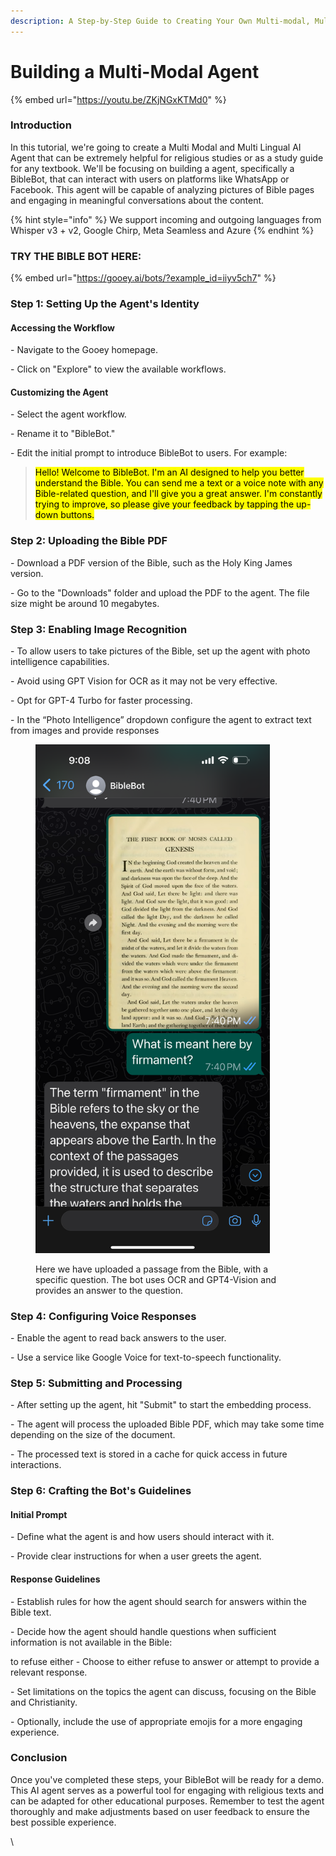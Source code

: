 ```yaml
---
description: A Step-by-Step Guide to Creating Your Own Multi-modal, Multi-Linugal AI Agent
---
```


# Building a Multi-Modal Agent

{% embed url="https://youtu.be/ZKjNGxKTMd0" %}

### Introduction

In this tutorial, we're going to create a Multi Modal and Multi Lingual AI Agent that can be extremely helpful for religious studies or as a study guide for any textbook. We'll be focusing on building a agent, specifically a BibleBot, that can interact with users on platforms like WhatsApp or Facebook. This agent will be capable of analyzing pictures of Bible pages and engaging in meaningful conversations about the content.

{% hint style="info" %}
We support incoming and outgoing languages from Whisper v3 + v2, Google Chirp, Meta Seamless and Azure
{% endhint %}

### TRY THE BIBLE BOT HERE:

{% embed url="https://gooey.ai/bots/?example_id=iiyv5ch7" %}

### Step 1: Setting Up the Agent's Identity

#### Accessing the Workflow

\- Navigate to the Gooey homepage.

\- Click on "Explore" to view the available workflows.

#### Customizing the Agent

\- Select the agent workflow.

\- Rename it to "BibleBot."

\- Edit the initial prompt to introduce BibleBot to users. For example:

> <mark style="background-color:yellow;">Hello! Welcome to BibleBot. I'm an AI designed to help you better understand the Bible. You can send me a text or a voice note with any Bible-related question, and I'll give you a great answer. I'm constantly trying to improve, so please give your feedback by tapping the up-down buttons.</mark>

### Step 2: Uploading the Bible PDF

\- Download a PDF version of the Bible, such as the Holy King James version.

\- Go to the "Downloads" folder and upload the PDF to the agent. The file size might be around 10 megabytes.

### Step 3: Enabling Image Recognition

\- To allow users to take pictures of the Bible, set up the agent with photo intelligence capabilities.

\- Avoid using GPT Vision for OCR as it may not be very effective.

\- Opt for GPT-4 Turbo for faster processing.

\- In the “Photo Intelligence” dropdown configure the agent to extract text from images and provide responses&#x20;

<figure><img src="../../.gitbook/assets/Photo From Sean Blagsvedt.png" alt="" width="375"><figcaption><p>Here we have uploaded a passage from the Bible, with a specific question. The bot uses OCR and GPT4-Vision and provides an answer to the question. </p></figcaption></figure>

### Step 4: Configuring Voice Responses

\- Enable the agent to read back answers to the user.

\- Use a service like Google Voice for text-to-speech functionality.&#x20;

### Step 5: Submitting and Processing

\- After setting up the agent, hit "Submit" to start the embedding process.

\- The agent will process the uploaded Bible PDF, which may take some time depending on the size of the document.

\- The processed text is stored in a cache for quick access in future interactions.

### Step 6: Crafting the Bot's Guidelines

#### Initial Prompt

\- Define what the agent is and how users should interact with it.

\- Provide clear instructions for when a user greets the agent.

#### Response Guidelines

\- Establish rules for how the agent should search for answers within the Bible text.

\- Decide how the agent should handle questions when sufficient information is not available in the Bible:

to refuse either  - Choose to either refuse to answer or attempt to provide a relevant response.

\- Set limitations on the topics the agent can discuss, focusing on the Bible and Christianity.

\- Optionally, include the use of appropriate emojis for a more engaging experience.

### Conclusion

Once you've completed these steps, your BibleBot will be ready for a demo. This AI agent serves as a powerful tool for engaging with religious texts and can be adapted for other educational purposes. Remember to test the agent thoroughly and make adjustments based on user feedback to ensure the best possible experience.

\
